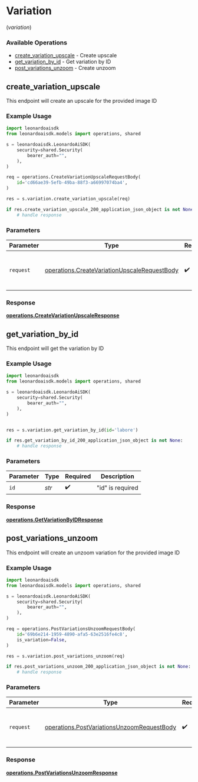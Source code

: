 # Variation
(*variation*)

### Available Operations

* [create_variation_upscale](#create_variation_upscale) - Create upscale
* [get_variation_by_id](#get_variation_by_id) - Get variation by ID
* [post_variations_unzoom](#post_variations_unzoom) - Create unzoom

## create_variation_upscale

This endpoint will create an upscale for the provided image ID

### Example Usage

```python
import leonardoaisdk
from leonardoaisdk.models import operations, shared

s = leonardoaisdk.LeonardoAiSDK(
    security=shared.Security(
        bearer_auth="",
    ),
)

req = operations.CreateVariationUpscaleRequestBody(
    id='cd66ae39-5efb-49ba-88f3-a66997074ba4',
)

res = s.variation.create_variation_upscale(req)

if res.create_variation_upscale_200_application_json_object is not None:
    # handle response
```

### Parameters

| Parameter                                                                                                    | Type                                                                                                         | Required                                                                                                     | Description                                                                                                  |
| ------------------------------------------------------------------------------------------------------------ | ------------------------------------------------------------------------------------------------------------ | ------------------------------------------------------------------------------------------------------------ | ------------------------------------------------------------------------------------------------------------ |
| `request`                                                                                                    | [operations.CreateVariationUpscaleRequestBody](../../models/operations/createvariationupscalerequestbody.md) | :heavy_check_mark:                                                                                           | The request object to use for the request.                                                                   |


### Response

**[operations.CreateVariationUpscaleResponse](../../models/operations/createvariationupscaleresponse.md)**


## get_variation_by_id

This endpoint will get the variation by ID

### Example Usage

```python
import leonardoaisdk
from leonardoaisdk.models import operations, shared

s = leonardoaisdk.LeonardoAiSDK(
    security=shared.Security(
        bearer_auth="",
    ),
)


res = s.variation.get_variation_by_id(id='labore')

if res.get_variation_by_id_200_application_json_object is not None:
    # handle response
```

### Parameters

| Parameter          | Type               | Required           | Description        |
| ------------------ | ------------------ | ------------------ | ------------------ |
| `id`               | *str*              | :heavy_check_mark: | "id" is required   |


### Response

**[operations.GetVariationByIDResponse](../../models/operations/getvariationbyidresponse.md)**


## post_variations_unzoom

This endpoint will create an unzoom variation for the provided image ID

### Example Usage

```python
import leonardoaisdk
from leonardoaisdk.models import operations, shared

s = leonardoaisdk.LeonardoAiSDK(
    security=shared.Security(
        bearer_auth="",
    ),
)

req = operations.PostVariationsUnzoomRequestBody(
    id='69b6e214-1959-4890-afa5-63e2516fe4c8',
    is_variation=False,
)

res = s.variation.post_variations_unzoom(req)

if res.post_variations_unzoom_200_application_json_object is not None:
    # handle response
```

### Parameters

| Parameter                                                                                                | Type                                                                                                     | Required                                                                                                 | Description                                                                                              |
| -------------------------------------------------------------------------------------------------------- | -------------------------------------------------------------------------------------------------------- | -------------------------------------------------------------------------------------------------------- | -------------------------------------------------------------------------------------------------------- |
| `request`                                                                                                | [operations.PostVariationsUnzoomRequestBody](../../models/operations/postvariationsunzoomrequestbody.md) | :heavy_check_mark:                                                                                       | The request object to use for the request.                                                               |


### Response

**[operations.PostVariationsUnzoomResponse](../../models/operations/postvariationsunzoomresponse.md)**

